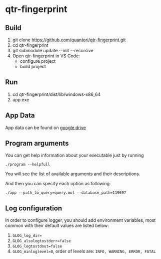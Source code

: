 # qtr-fingerprint
## Build
1. git clone https://github.com/quantori/qtr-fingerprint.git
2. cd qtr-fingerprint
3. git submodule update --init --recursive
4. Open qtr-fingerprint in VS Code:
   - configure project
   - build project
## Run
1. cd qtr-fingerprint/dist/lib/windows-x86_64
2. app.exe

## App Data
App data can be found on [google drive](https://drive.google.com/drive/u/3/folders/1VrQjWSKFtYdBeHLVDyrCrQFrxso3j45w)

## Program arguments

You can get help information about your executable just by running 

`./program --helpfull`

You will see the list of available arguments and their descriptions.

And then you can specify each option as following:

`./app --path_to_query=query.mol --database_path=119697`

## Log configuration

In order to configure logger, you should add environment variables, 
most common with their default values are listed below:
1. `GLOG_log_dir=`
2. `GLOG_alsologtostderr=false`
3. `GLOG_logtostdout=false`
4. `GLOG_minloglevel=0`, order of levels are: `INFO, WARNING, ERROR, FATAL`